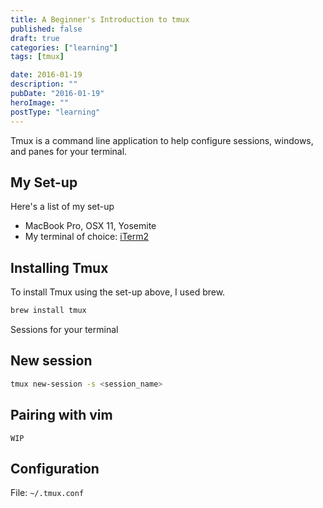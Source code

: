```yaml
---
title: A Beginner's Introduction to tmux
published: false
draft: true
categories: ["learning"]
tags: [tmux]

date: 2016-01-19
description: ""
pubDate: "2016-01-19"
heroImage: ""
postType: "learning"
---
```


Tmux is a command line application to help configure sessions, windows, and panes for your terminal.

## My Set-up

Here's a list of my set-up

- MacBook Pro, OSX 11, Yosemite
- My terminal of choice: [iTerm2](https://www.iterm2.com/)

## Installing Tmux

To install Tmux using the set-up above, I used brew.

```bash
brew install tmux
```

Sessions for your terminal

## New session

```bash
tmux new-session -s <session_name>
```

## Pairing with vim

`WIP`

## Configuration

File: `~/.tmux.conf`
